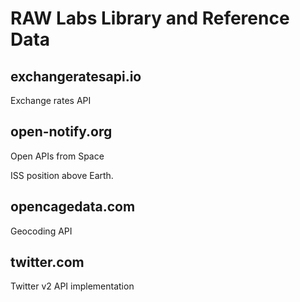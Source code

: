 # RAW Labs Library and Reference Data

## exchangeratesapi.io

Exchange rates API 

## open-notify.org

Open APIs from Space<p>
ISS position above Earth.

## opencagedata.com

Geocoding API<p>

## twitter.com

Twitter v2 API implementation<p>
